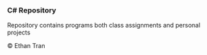 ### C# Repository

Repository contains programs both class assignments and personal projects

&copy; Ethan Tran
